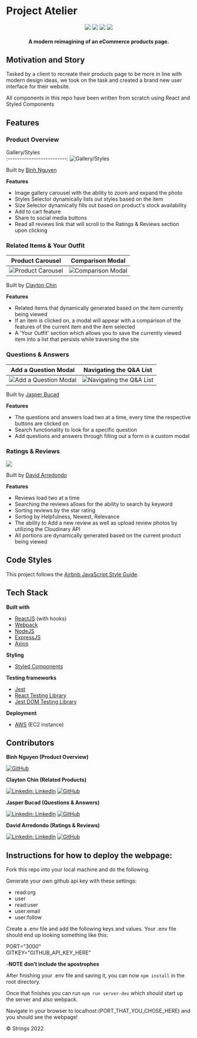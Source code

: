 # Project Atelier

<div align="center" width="100%">
  <img src="https://img.shields.io/badge/react-%2320232a.svg?style=for-the-badge&logo=react&logoColor=%2361DAFB" />
  <img src="https://img.shields.io/badge/node.js-6DA55F?style=for-the-badge&logo=node.js&logoColor=white" />
  <img src="https://img.shields.io/badge/express.js-%23404d59.svg?style=for-the-badge&logo=express&logoColor=%2361DAFB" />
  <img src="https://img.shields.io/badge/AWS-%23FF9900.svg?style=for-the-badge&logo=amazon-aws&logoColor=white" />
</div>

<h4 align="center">A modern reimagining of an eCommerce products page.</h4>

## Motivation and Story
Tasked by a client to recreate their products page to be more in line with modern design ideas, we took on the task and created a brand new user interface for their website. 

All components in this repo have been written from scratch using React and Styled Components

## Features

### Product Overview
Gallery/Styles             
:-------------------------:
![Gallery/Styles ](https://i.imgur.com/aOPcmrR.gif)


Built by <a href=https://github.com/kbinhnguyen>Binh Nguyen</a>

<b>Features</b>
- Image gallery carousel with the ability to zoom and expand the photo
- Styles Selector dynamically lists out styles based on the item
- Size Selector dynamically fills out based on product's stock availability
- Add to cart feature
- Share to social media buttons
- Read all reviews link that will scroll to the Ratings & Reviews section upon clicking

### Related Items & Your Outfit
Product Carousel             |  Comparison Modal
:-------------------------:|:-------------------------:
![Product Carousel](https://imgur.com/21eqoHv.gif)  |  ![Comparison Modal](https://imgur.com/2TfXtaj.gif)

Built by <a href=https://github.com/mrdooby>Clayton Chin</a>

<b>Features</b>

- Related items that dynamically generated based on the item currently being viewed
- If an item is clicked on, a modal will appear with a comparison of the features of the current item and the item selected
- A 'Your Outfit' section which allows you to save the currently viewed item into a list that persists while traversing the site

### Questions & Answers
Add a Question Modal     |  Navigating the Q&A List
:-------------------------:|:-------------------------:
![Add a Question Modal](https://i.imgur.com/HDuJyeM.gif)  |  ![Navigating the Q&A List](https://i.imgur.com/jj7BpZ2.gif)

Built by <a href=https://github.com/justjjasper>Jasper Bucad</a>

<b>Features</b>
- The questions and answers load two at a time, every time the respective buttons are clicked on
- Search functionality to look for a specific question
- Add questions and answers through filling out a form in a custom modal

### Ratings & Reviews
<img src="https://imgur.com/i0XpPIF.gif" />

Built by <a href=https://github.com/dondo5252>David Arredondo</a>
  
<b>Features</b>
- Reviews load two at a time
- Searching the reviews allows for the ability to search by keyword
- Sorting reviews by the star rating
- Sorting by Helpfulness, Newest, Relevance
- The ability to Add a new review as well as upload review photos by utilizing the Cloudinary API
- All portions are dynamically generated based on the current product being viewed

## Code Styles
This project follows the [Airbnb JavaScript Style Guide](https://github.com/airbnb/javascript).

## Tech Stack
**Built with**
- [ReactJS](https://reactjs.org/) (with hooks)
- [Webpack](https://webpack.js.org/)
- [NodeJS](https://nodejs.org/en/)
- [ExpressJS](https://expressjs.com/)
- [Axios](https://axios-http.com/)

**Styling**
- [Styled Components](https://styled-components.com/)

**Testing frameworks**
- [Jest](https://jestjs.io/docs/getting-started)
- [React Testing Library](https://testing-library.com/docs/react-testing-library/intro/)
- [Jest DOM Testing Library](https://github.com/testing-library/jest-dom)

**Deployment**
- [AWS](https://aws.amazon.com/) (EC2 instance)
## Contributors
**Binh Nguyen (Product Overview)**

[![GitHub](https://img.shields.io/badge/github-%23121011.svg?style=for-the-badge&logo=github&logoColor=white&link=https://github.com/cariboukim)](https://github.com/kbinhnguyen) 

**Clayton Chin (Related Products)**

[![Linkedin: LinkedIn](https://img.shields.io/badge/linkedin-%230077B5.svg?style=for-the-badge&logo=linkedin&logoColor=white&link=https://www.linkedin.com/in/caleb-kim0510/)](https://www.linkedin.com/in/chinclayton/)
[![GitHub](https://img.shields.io/badge/github-%23121011.svg?style=for-the-badge&logo=github&logoColor=white&link=https://github.com/cariboukim)](https://github.com/mrdooby) 

**Jasper Bucad (Questions & Answers)**

[![Linkedin: LinkedIn](https://img.shields.io/badge/linkedin-%230077B5.svg?style=for-the-badge&logo=linkedin&logoColor=white&link=https://www.linkedin.com/in/caleb-kim0510/)](https://www.linkedin.com/in/jasper-bucad/)
[![GitHub](https://img.shields.io/badge/github-%23121011.svg?style=for-the-badge&logo=github&logoColor=white&link=https://github.com/gianlazaro)](https://github.com/justjjasper) 

**David Arredondo (Ratings & Reviews)**

[![Linkedin: LinkedIn](https://img.shields.io/badge/linkedin-%230077B5.svg?style=for-the-badge&logo=linkedin&logoColor=white&link=https://www.linkedin.com/in/caleb-kim0510/)](https://www.linkedin.com/in/davidcarredondo/)
[![GitHub](https://img.shields.io/badge/github-%23121011.svg?style=for-the-badge&logo=github&logoColor=white&link=https://github.com/cariboukim)](https://github.com/dondo5252) 

## Instructions for how to deploy the webpage:

Fork this repo into your local machine and do the following.
  
Generate your own github api key with these settings:  
- read:org  
- user  
- read:user  
- user:email  
- user:follow  

Create a .env file and add the following keys and values. Your .env file should end up looking something like this:  
  
PORT="3000"  
GITKEY="GITHUB_API_KEY_HERE"  

-<b>NOTE don’t include the apostrophes</b>

After finishing your .env file and saving it, you can now ```npm install``` in the root directory.

Once that finishes you can run ```npm run server-dev``` which should start up the server and also webpack.   
  
Navigate in your browser to localhost:(PORT_THAT_YOU_CHOSE_HERE) and you should see the webpage! 
  
© Strings 2022  

